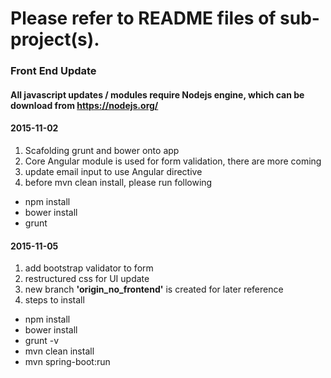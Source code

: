# Please refer to README files of sub-project(s).

### Front End Update
#### All javascript updates / modules require Nodejs engine, which can be download from https://nodejs.org/

####  **2015-11-02**
1. Scafolding grunt and bower onto app
2. Core Angular module is used for form validation, there are more coming
3. update email input to use Angular directive
4. before mvn clean install, please run following

  - npm install
  - bower install
  - grunt


####  **2015-11-05**
1. add bootstrap validator to form
2. restructured css for UI update
3. new branch **'origin_no_frontend'** is created for later reference
4. steps to install

  - npm install
  - bower install
  - grunt -v
  - mvn clean install
  - mvn spring-boot:run



